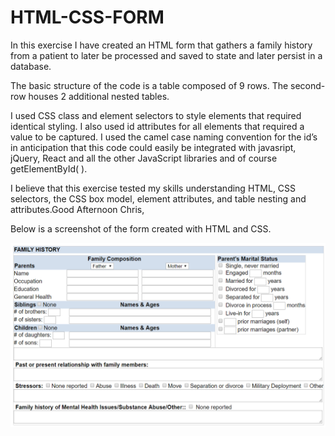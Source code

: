 # HTML-CSS-FORM

In this exercise I have created an HTML form that gathers a family history from a patient to later be processed and saved to state and  later persist in a database. 

The basic structure of the code is a table composed of 9 rows. The second-row houses 2 additional nested tables.

I used CSS class and element selectors to style elements that required identical styling. I also used id attributes for all elements that required a value to be captured. I used the camel case naming convention for the id’s in anticipation that this code could easily be integrated with javasript, jQuery, React and all the other JavaScript libraries and of course getElementById( ).

I believe that this exercise tested my skills understanding HTML, CSS selectors, the CSS box model, element attributes, and table nesting and attributes.Good Afternoon Chris,

Below is a screenshot of the form created with HTML and CSS.

![Image](./images/screenshot.png)